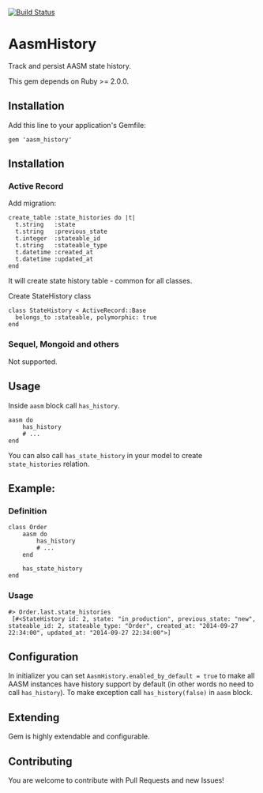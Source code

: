 [![Build Status](https://travis-ci.org/gogiel/aasm_history.svg?branch=master)](https://travis-ci.org/gogiel/aasm_history)

# AasmHistory

Track and persist AASM state history.

This gem depends on Ruby >= 2.0.0.

## Installation

Add this line to your application's Gemfile:

    gem 'aasm_history'

## Installation

### Active Record

Add migration:

    create_table :state_histories do |t|
      t.string   :state
      t.string   :previous_state
      t.integer  :stateable_id
      t.string   :stateable_type
      t.datetime :created_at
      t.datetime :updated_at
    end
    
It will create state history table - common for all classes.

Create StateHistory class

    class StateHistory < ActiveRecord::Base
      belongs_to :stateable, polymorphic: true
    end

### Sequel, Mongoid and others

Not supported.

## Usage

Inside `aasm` block call `has_history`.

    aasm do 
        has_history
        # ...
    end
    
You can also call `has_state_history` in your model to create `state_histories` relation.
   
## Example:

### Definition

    class Order
        aasm do
            has_history
            # ...
        end
        
        has_state_history
    end
    
### Usage
    
    #> Order.last.state_histories
     [#<StateHistory id: 2, state: "in_production", previous_state: "new", stateable_id: 2, stateable_type: "Order", created_at: "2014-09-27 22:34:00", updated_at: "2014-09-27 22:34:00">]

## Configuration

In initializer you can set `AasmHistory.enabled_by_default = true` to make all AASM instances have history support by default (in other words no need to call `has_history`).
To make exception call `has_history(false)` in `aasm` block.

## Extending

Gem is highly extendable and configurable.

## Contributing

You are welcome to contribute with Pull Requests and new Issues!
